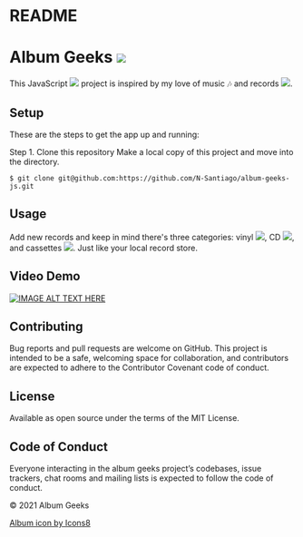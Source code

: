 # README

# Album Geeks <img src="https://img.icons8.com/external-dreamstale-green-shadow-dreamstale/24/000000/external-vinyl-technology-dreamstale-green-shadow-dreamstale.png"/>
This JavaScript <img src="https://img.icons8.com/color/16/000000/javascript--v1.png"/> project is inspired by my love of music :notes: and records <img src="https://img.icons8.com/external-those-icons-lineal-color-those-icons/16/000000/external-vinyl-music-audio-those-icons-lineal-color-those-icons.png"/>. 

## Setup
These are the steps to get the app up and running:

Step 1. Clone this repository Make a local copy of this project and move into the directory.

```$ git clone git@github.com:https://github.com/N-Santiago/album-geeks-js.git``` 

## Usage
Add new records and keep in mind there's three categories: vinyl <img src="https://img.icons8.com/fluency-systems-filled/16/000000/music-record.png"/>, CD <img src="https://img.icons8.com/ios-glyphs/16/000000/cd--v1.png"/>, and cassettes <img src="https://img.icons8.com/external-those-icons-lineal-color-those-icons/16/000000/external-cassette-music-audio-those-icons-lineal-color-those-icons-1.png"/>. Just like your local record store.

## Video Demo

[![IMAGE ALT TEXT HERE](https://img.youtube.com/vi/cpega2gO6as/0.jpg)](https://www.youtube.com/watch?v=cpega2gO6as)


## Contributing
Bug reports and pull requests are welcome on GitHub. This project is intended to be a safe, welcoming space for collaboration, and contributors are expected to adhere to the Contributor Covenant code of conduct.

## License
Available as open source under the terms of the MIT License.

## Code of Conduct
Everyone interacting in the album geeks project’s codebases, issue trackers, chat rooms and mailing lists is expected to follow the code of conduct.

© 2021 Album Geeks

<a href="https://icons8.com/icon/GObamiv1ZJcC/album">Album icon by Icons8</a>
